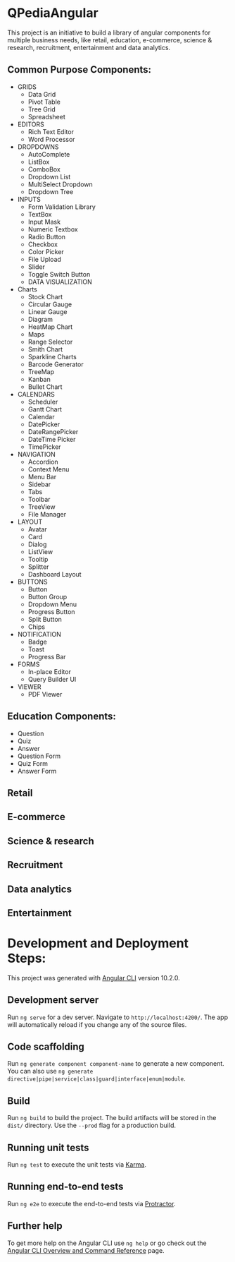 # QPediaAngular

This project is an initiative to build a library of angular components for multiple business needs, like retail, education, e-commerce, science & research, recruitment, entertainment and data analytics.

## Common Purpose Components:
* GRIDS
  * Data Grid
  * Pivot Table
  * Tree Grid
  * Spreadsheet
* EDITORS
  * Rich Text Editor
  * Word Processor
* DROPDOWNS
  * AutoComplete
  * ListBox
  * ComboBox
  * Dropdown List
  * MultiSelect Dropdown
  * Dropdown Tree
* INPUTS
  * Form Validation Library
  * TextBox
  * Input Mask
  * Numeric Textbox
  * Radio Button
  * Checkbox
  * Color Picker
  * File Upload
  * Slider
  * Toggle Switch Button
  * DATA VISUALIZATION
* Charts
  * Stock Chart
  * Circular Gauge
  * Linear Gauge
  * Diagram
  * HeatMap Chart
  * Maps
  * Range Selector
  * Smith Chart
  * Sparkline Charts
  * Barcode Generator
  * TreeMap
  * Kanban
  * Bullet Chart
* CALENDARS
  * Scheduler
  * Gantt Chart
  * Calendar
  * DatePicker
  * DateRangePicker
  * DateTime Picker
  * TimePicker
* NAVIGATION
  * Accordion
  * Context Menu
  * Menu Bar
  * Sidebar
  * Tabs
  * Toolbar
  * TreeView
  * File Manager
* LAYOUT
  * Avatar
  * Card
  * Dialog
  * ListView
  * Tooltip
  * Splitter
  * Dashboard Layout
* BUTTONS
  * Button
  * Button Group
  * Dropdown Menu
  * Progress Button
  * Split Button
  * Chips
* NOTIFICATION
  * Badge
  * Toast
  * Progress Bar
* FORMS
  * In-place Editor
  * Query Builder UI
* VIEWER
  * PDF Viewer
  
## Education Components:
  * Question
  * Quiz
  * Answer
  * Question Form
  * Quiz Form
  * Answer Form
## Retail
## E-commerce
## Science & research
## Recruitment
## Data analytics
## Entertainment 
# Development and Deployment Steps:

This project was generated with [Angular CLI](https://github.com/angular/angular-cli) version 10.2.0.

## Development server

Run `ng serve` for a dev server. Navigate to `http://localhost:4200/`. The app will automatically reload if you change any of the source files.

## Code scaffolding

Run `ng generate component component-name` to generate a new component. You can also use `ng generate directive|pipe|service|class|guard|interface|enum|module`.

## Build

Run `ng build` to build the project. The build artifacts will be stored in the `dist/` directory. Use the `--prod` flag for a production build.

## Running unit tests

Run `ng test` to execute the unit tests via [Karma](https://karma-runner.github.io).

## Running end-to-end tests

Run `ng e2e` to execute the end-to-end tests via [Protractor](http://www.protractortest.org/).

## Further help

To get more help on the Angular CLI use `ng help` or go check out the [Angular CLI Overview and Command Reference](https://angular.io/cli) page.
